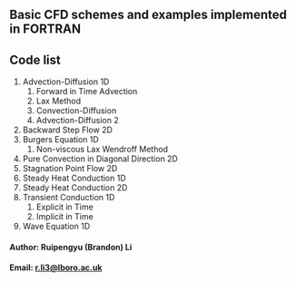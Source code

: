 ## Basic CFD schemes and examples implemented in FORTRAN

## Code list

1. Advection-Diffusion 1D
    1. Forward in Time Advection
    2. Lax Method
    3. Convection-Diffusion
    4. Advection-Diffusion 2
2. Backward Step Flow 2D
3. Burgers Equation 1D
    1. Non-viscous Lax Wendroff Method
4. Pure Convection in Diagonal Direction 2D
5. Stagnation Point Flow 2D
6. Steady Heat Conduction 1D
7. Steady Heat Conduction 2D
8. Transient Conduction 1D
    1. Explicit in Time
    2. Implicit in Time
9. Wave Equation 1D

#### Author: Ruipengyu (Brandon) Li
#### Email: r.li3@lboro.ac.uk
